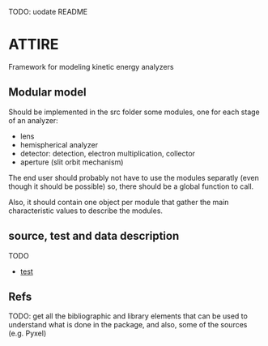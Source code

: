 TODO: uodate README

# ATTIRE

Framework for modeling kinetic energy analyzers

## Modular model

Should be implemented in the src folder some modules, one for each stage of an analyzer:

- lens
- hemispherical analyzer 
- detector: detection, electron multiplication, collector
- aperture (slit orbit mechanism)

The end user should probably not have to use the modules separatly (even though it should be possible) so, there should be a global function to call.

Also, it should contain one object per module that gather the main characteristic values to describe the modules.

## source, test and data description

TODO

- [test](./test/README.md)


## Refs

TODO: get all the bibliographic and library elements that can be used to understand what is done in the package, and also, some of the sources (e.g. Pyxel)
